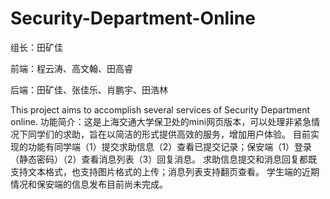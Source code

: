 # Security-Department-Online

组长：田矿佳

前端：程云涛、高文翰、田高睿

后端：田矿佳、张佳乐、肖鹏宇、田浩林

This project aims to accomplish several services of Security Department online.
功能简介：这是上海交通大学保卫处的mini网页版本，可以处理非紧急情况下同学们的求助，旨在以简洁的形式提供高效的服务，增加用户体验。
目前实现的功能有同学端（1）提交求助信息（2）查看已提交记录；保安端（1）登录（静态密码）（2）查看消息列表（3）回复消息。
求助信息提交和消息回复都既支持文本格式，也支持图片格式的上传；消息列表支持翻页查看。
学生端的近期情况和保安端的信息发布目前尚未完成。
